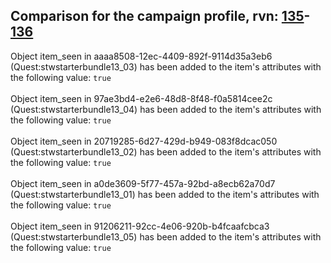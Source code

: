 ## Comparison for the campaign profile, rvn: [135](https://github.com/PRO100KatYT/FortniteProfileRevisions/tree/main/profiles/campaign/135%20campaign.json)-[136](https://github.com/PRO100KatYT/FortniteProfileRevisions/tree/main/profiles/campaign/136%20campaign.json)

Object item_seen in aaaa8508-12ec-4409-892f-9114d35a3eb6 (Quest:stwstarterbundle13_03) has been added to the item's attributes with the following value: `true`
<br><br>
Object item_seen in 97ae3bd4-e2e6-48d8-8f48-f0a5814cee2c (Quest:stwstarterbundle13_04) has been added to the item's attributes with the following value: `true`
<br><br>
Object item_seen in 20719285-6d27-429d-b949-083f8dcac050 (Quest:stwstarterbundle13_02) has been added to the item's attributes with the following value: `true`
<br><br>
Object item_seen in a0de3609-5f77-457a-92bd-a8ecb62a70d7 (Quest:stwstarterbundle13_01) has been added to the item's attributes with the following value: `true`
<br><br>
Object item_seen in 91206211-92cc-4e06-920b-b4fcaafcbca3 (Quest:stwstarterbundle13_05) has been added to the item's attributes with the following value: `true`
<br><br>
